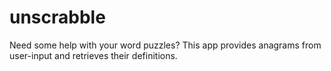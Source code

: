# unscrabble
Need some help with your word puzzles?  This app provides anagrams from user-input and retrieves their definitions.
